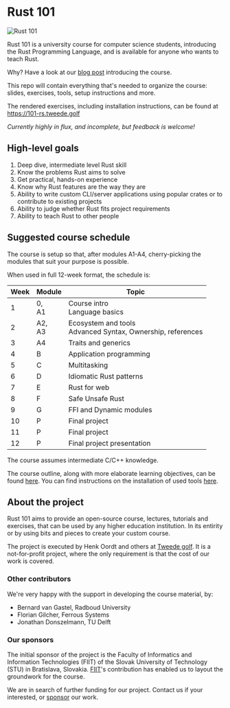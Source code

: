 # Rust 101 

![Rust 101](https://tweedegolf.nl/images/rust-101-logo.jpg)

Rust 101 is a university course for computer science students, introducing the Rust Programming Language, and is available for anyone who wants to teach Rust.

Why? Have a look at our [blog post](https://tweedegolf.nl/en/blog/80/rust-101-open-source-university-course) introducing the course.

This repo will contain everything that's needed to organize the course: slides, exercises, tools, setup instructions and more.

The rendered exercises, including installation instructions, can be found at <https://101-rs.tweede.golf>

*Currently highly in flux, and incomplete, but feedback is welcome!*



## High-level goals

1. Deep dive, intermediate level Rust skill
2. Know the problems Rust aims to solve
3. Get practical, hands-on experience
4. Know why Rust features are the way they are
5. Ability to write custom CLI/server applications using popular crates or to contribute to existing projects
6. Ability to judge whether Rust fits project requirements
7. Ability to teach Rust to other people

## Suggested course schedule

The course is setup so that, after modules A1-A4, cherry-picking the modules that suit your purpose is possible.

When used in full 12-week format, the schedule is:

| Week | Module | Topic                    | 
| ---- | ------ | ------------------------ | 
| 1    | 0, <br />A1  | Course intro <br />Language basics |
| 2    | A2, <br />A3 | Ecosystem and tools<br />Advanced Syntax, Ownership, references |
| 3    | A4     | Traits and generics      |
| 4    | B      | Application programming  |
| 5    | C      | Multitasking             |
| 6    | D      | Idiomatic Rust patterns  | 
| 7    | E      | Rust for web             | 
| 8    | F      | Safe Unsafe Rust         | 
| 9    | G      | FFI and Dynamic modules  |
| 10   | P      | Final project            |
| 11   | P      | Final project            |
| 12   | P      | Final project presentation |

The course assumes intermediate C/C++ knowledge.

The course outline, along with more elaborate learning objectives, can be found [here](./COURSE.md).
You can find instructions on the installation of used tools [here](./INSTALLATION.md).

## About the project

Rust 101 aims to provide an open-source course, lectures, tutorials and exercises, that can be used by any higher education institution. In its entirity or by using bits and pieces to create your custom course.

The project is executed by Henk Oordt and others at [Tweede golf](https://tweedegolf.nl). It is a not-for-profit project, where the only requirement is that the cost of our work is covered.

### Other contributors

We're very happy with the support in developing the course material, by:

- Bernard van Gastel, Radboud University
- Florian Gilcher, Ferrous Systems
- Jonathan Donszelmann, TU Delft

### Our sponsors

The initial sponsor of the project is the Faculty of Informatics and Information Technologies (FIIT) of the Slovak University of Technology (STU) in Bratislava, Slovakia. [FIIT](https://www.fiit.stuba.sk/en.html?page_id=749)'s contribution has enabled us to layout the groundwork for the course.

We are in search of further funding for our project. Contact us if your interested, or [sponsor](https://github.com/sponsors/tweedegolf) our work.


